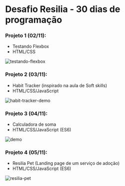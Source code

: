 # Desafio Resilia - 30 dias de programação

### Projeto 1 (02/11):
- Testando Flexbox
- HTML/CSS

![testando-flexbox](https://user-images.githubusercontent.com/66922422/140079756-f59d9770-5ca0-47a7-b7f5-0b46c9113a40.png)

### Projeto 2 (03/11):
- Habit Tracker (inspirado na aula de Soft skills)
- HTML/CSS/JavaScript

![habit-tracker-demo](https://user-images.githubusercontent.com/66922422/140079926-a5d93485-9628-479b-bb61-dd376413716b.png)

### Projeto 3 (04/11):
- Calculadora de soma
- HTML/CSS/JavaScript (ES6)

![demo](https://user-images.githubusercontent.com/66922422/140433291-09b71620-4703-4a5f-9421-2663a53751f0.png)

### Projeto 4 (05/11):
- Resilia Pet (Landing page de um serviço de adoção)
- HTML/CSS/JavaScript (ES6)

![resilia-pet](https://user-images.githubusercontent.com/66922422/140567001-79069538-d095-48e0-8e9e-3f5cbcc87941.png)

